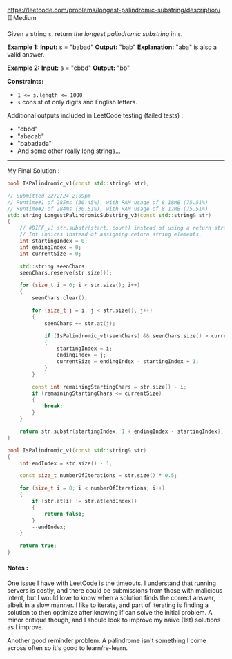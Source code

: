 https://leetcode.com/problems/longest-palindromic-substring/description/
🟨Medium

Given a string `s`, return _the longest_ *palindromic substring* in `s`.

**Example 1:**
**Input:** s = "babad"
**Output:** "bab"
**Explanation:** "aba" is also a valid answer.

**Example 2:**
**Input:** s = "cbbd"
**Output:** "bb"

**Constraints:**

- `1 <= s.length <= 1000`
- `s` consist of only digits and English letters.

Additional outputs included in LeetCode testing (failed tests) : 
- "cbbd"
- "abacab"
- "babadada"
- And some other really long strings...
---

My Final Solution :
```cpp
bool IsPalindromic_v1(const std::string& str);

// Submitted 22/2/24 2:09pm
// Runtime#1 of 285ms (30.45%), with RAM usage of 8.18MB (75.51%)
// Runtime#2 of 284ms (30.51%), with RAM usage of 8.17MB (75.51%)
std::string LongestPalindromicSubstring_v3(const std::string& str)
{
	// #DIFF_v1 str.substr(start, count) instead of using a return string.
	// Int indices instead of assigning return string elements.
	int startingIndex = 0;
	int endingIndex = 0;
	int currentSize = 0;

	std::string seenChars;
	seenChars.reserve(str.size());

	for (size_t i = 0; i < str.size(); i++)
	{
		seenChars.clear();

		for (size_t j = i; j < str.size(); j++)
		{
			seenChars += str.at(j);

			if (IsPalindromic_v1(seenChars) && seenChars.size() > currentSize)
			{
				startingIndex = i;
				endingIndex = j;
				currentSize = endingIndex - startingIndex + 1;
			}
		}

		const int remainingStartingChars = str.size() - i;
		if (remainingStartingChars <= currentSize)
		{
			break;
		}
	}

	return str.substr(startingIndex, 1 + endingIndex - startingIndex);
}

bool IsPalindromic_v1(const std::string& str)
{
	int endIndex = str.size() - 1;

	const size_t numberOfIterations = str.size() * 0.5;

	for (size_t i = 0; i < numberOfIterations; i++)
	{
		if (str.at(i) != str.at(endIndex))
		{
			return false;
		}
		--endIndex;
	}

	return true;
}
```
#### Notes :
One issue I have with LeetCode is the timeouts. I understand that running servers is costly, and there could be submissions from those with malicious intent, but I would love to know when a solution finds the correct answer, albeit in a slow manner. I like to iterate, and part of iterating is finding a solution to then optimize after knowing if can solve the initial problem. A minor critique though, and I should look to improve my naive (1st) solutions as I improve.

Another good reminder problem. A palindrome isn't something I come across often so it's good to learn/re-learn.